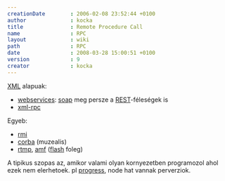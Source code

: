 ```yaml
---
creationDate        : 2006-02-08 23:52:44 +0100 
author              : kocka 
title               : Remote Procedure Call 
name                : RPC 
layout              : wiki 
path                : RPC 
date                : 2008-03-28 15:00:51 +0100 
version             : 9 
creator             : kocka 
---
```

[XML](XML.html) alapuak:

*   [webservices](WebServices.html): [soap](SOAP.html) meg persze a [REST](REST.html)-féleségek is
*   [xml-rpc](xml-rpc.html)

Egyeb:

*   [rmi](RMI.html)
*   [corba](CORBA.html) (muzealis)
*   [rtmp](rtmp.html), [amf](AMF.html) ([flash](flash.html) foleg)

A tipikus szopas az, amikor valami olyan kornyezetben programozol ahol ezek nem elerhetoek. pl [progress](Progress.html), node hat vannak perverziok.




